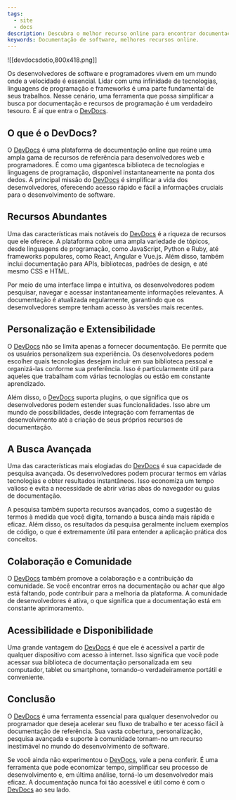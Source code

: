 ```yaml
---
tags:
  - site
  - docs
description: Descubra o melhor recurso online para encontrar documentação de software.
keywords: Documentação de software, melhores recursos online.
---
```

![[devdocsdotio,800x418.png]]

Os desenvolvedores de software e programadores vivem em um mundo onde a velocidade é essencial. Lidar com uma infinidade de tecnologias, linguagens de programação e frameworks é uma parte fundamental de seus trabalhos. Nesse cenário, uma ferramenta que possa simplificar a busca por documentação e recursos de programação é um verdadeiro tesouro. É aí que entra o [DevDocs](https://devdocs.io/).
## O que é o DevDocs?

O [DevDocs](https://devdocs.io/) é uma plataforma de documentação online que reúne uma ampla gama de recursos de referência para desenvolvedores web e programadores. É como uma gigantesca biblioteca de tecnologias e linguagens de programação, disponível instantaneamente na ponta dos dedos. A principal missão do [DevDocs](https://devdocs.io/) é simplificar a vida dos desenvolvedores, oferecendo acesso rápido e fácil a informações cruciais para o desenvolvimento de software.
## Recursos Abundantes

Uma das características mais notáveis do [DevDocs](https://devdocs.io/) é a riqueza de recursos que ele oferece. A plataforma cobre uma ampla variedade de tópicos, desde linguagens de programação, como JavaScript, Python e Ruby, até frameworks populares, como React, Angular e Vue.js. Além disso, também inclui documentação para APIs, bibliotecas, padrões de design, e até mesmo CSS e HTML.

Por meio de uma interface limpa e intuitiva, os desenvolvedores podem pesquisar, navegar e acessar instantaneamente informações relevantes. A documentação é atualizada regularmente, garantindo que os desenvolvedores sempre tenham acesso às versões mais recentes.
## Personalização e Extensibilidade

O [DevDocs](https://devdocs.io/) não se limita apenas a fornecer documentação. Ele permite que os usuários personalizem sua experiência. Os desenvolvedores podem escolher quais tecnologias desejam incluir em sua biblioteca pessoal e organizá-las conforme sua preferência. Isso é particularmente útil para aqueles que trabalham com várias tecnologias ou estão em constante aprendizado.

Além disso, o [DevDocs](https://devdocs.io/) suporta plugins, o que significa que os desenvolvedores podem estender suas funcionalidades. Isso abre um mundo de possibilidades, desde integração com ferramentas de desenvolvimento até a criação de seus próprios recursos de documentação.

## A Busca Avançada

Uma das características mais elogiadas do [DevDocs](https://devdocs.io/) é sua capacidade de pesquisa avançada. Os desenvolvedores podem procurar termos em várias tecnologias e obter resultados instantâneos. Isso economiza um tempo valioso e evita a necessidade de abrir várias abas do navegador ou guias de documentação.

A pesquisa também suporta recursos avançados, como a sugestão de termos à medida que você digita, tornando a busca ainda mais rápida e eficaz. Além disso, os resultados da pesquisa geralmente incluem exemplos de código, o que é extremamente útil para entender a aplicação prática dos conceitos.
## Colaboração e Comunidade

O [DevDocs](https://devdocs.io/) também promove a colaboração e a contribuição da comunidade. Se você encontrar erros na documentação ou achar que algo está faltando, pode contribuir para a melhoria da plataforma. A comunidade de desenvolvedores é ativa, o que significa que a documentação está em constante aprimoramento.
## Acessibilidade e Disponibilidade

Uma grande vantagem do [DevDocs](https://devdocs.io/) é que ele é acessível a partir de qualquer dispositivo com acesso à internet. Isso significa que você pode acessar sua biblioteca de documentação personalizada em seu computador, tablet ou smartphone, tornando-o verdadeiramente portátil e conveniente.
## Conclusão

O [DevDocs](https://devdocs.io/) é uma ferramenta essencial para qualquer desenvolvedor ou programador que deseja acelerar seu fluxo de trabalho e ter acesso fácil à documentação de referência. Sua vasta cobertura, personalização, pesquisa avançada e suporte à comunidade tornam-no um recurso inestimável no mundo do desenvolvimento de software.

Se você ainda não experimentou o [DevDocs](https://devdocs.io/), vale a pena conferir. É uma ferramenta que pode economizar tempo, simplificar seu processo de desenvolvimento e, em última análise, torná-lo um desenvolvedor mais eficaz. A documentação nunca foi tão acessível e útil como é com o [DevDocs](https://devdocs.io/) ao seu lado.